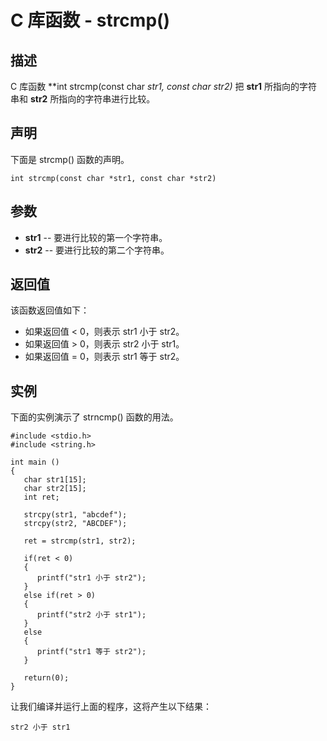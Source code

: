 
# C 库函数 - strcmp()

  

## 描述

C 库函数 **int strcmp(const char *str1, const char *str2)** 把 **str1** 所指向的字符串和 **str2** 所指向的字符串进行比较。

## 声明

下面是 strcmp() 函数的声明。

```
int strcmp(const char *str1, const char *str2)

```

## 参数

*   **str1** -- 要进行比较的第一个字符串。
*   **str2** -- 要进行比较的第二个字符串。

## 返回值

该函数返回值如下：

*   如果返回值 &lt; 0，则表示 str1 小于 str2。
*   如果返回值 &gt; 0，则表示 str2 小于 str1。
*   如果返回值 = 0，则表示 str1 等于 str2。

## 实例

下面的实例演示了 strncmp() 函数的用法。

```
#include <stdio.h>
#include <string.h>

int main ()
{
   char str1[15];
   char str2[15];
   int ret;

   strcpy(str1, "abcdef");
   strcpy(str2, "ABCDEF");

   ret = strcmp(str1, str2);

   if(ret < 0)
   {
      printf("str1 小于 str2");
   }
   else if(ret > 0) 
   {
      printf("str2 小于 str1");
   }
   else 
   {
      printf("str1 等于 str2");
   }

   return(0);
}

```

让我们编译并运行上面的程序，这将产生以下结果：

```
str2 小于 str1

```

  

